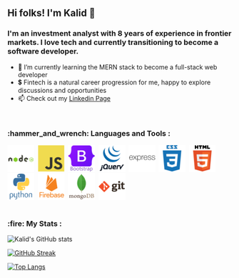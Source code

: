 <div id="header" align="left">
 <h2>Hi folks! I'm Kalid 👋</h2>
<h3>I'm an investment analyst with 8 years of experience in frontier markets. I love tech and currently transitioning to become a software developer. </h3>
</div>

- 🌱 I’m currently learning the MERN stack to become a full-stack web developer
- 💲 Fintech is a natural career progression for me, happy to explore discussions and opportunities
- 📫 Check out my <a href="https://www.linkedin.com/in/kalidjamie/">Linkedin Page</a>

<br/>
<h3>:hammer_and_wrench: Languages and Tools : </h3>
<div>
  <img src="https://github.com/devicons/devicon/blob/master/icons/nodejs/nodejs-original-wordmark.svg" title="NodeJS" alt="NodeJS" width="60" height="60"/>&nbsp;
  <img src="https://github.com/devicons/devicon/blob/master/icons/javascript/javascript-original.svg" title="JavaScript" alt="JavaScript" width="60" height=60"/>&nbsp;
  <img src="https://github.com/devicons/devicon/blob/master/icons/bootstrap/bootstrap-original-wordmark.svg" title="Bootstrap" alt="Bootstrap" width="60" height="60"/>&nbsp;
  <img src="https://github.com/devicons/devicon/blob/master/icons/jquery/jquery-original-wordmark.svg" title="jQuery" alt="jQuery" width="60" height="60"/>&nbsp;
  <img src="https://github.com/devicons/devicon/blob/master/icons/express/express-original-wordmark.svg" title="Express" alt="Express" width="60" height="60"/>&nbsp;
  <img src="https://github.com/devicons/devicon/blob/master/icons/css3/css3-plain-wordmark.svg"  title="CSS3" alt="CSS" width="60" height="60"/>&nbsp;
  <img src="https://github.com/devicons/devicon/blob/master/icons/html5/html5-original-wordmark.svg" title="HTML5" alt="HTML" width="60" height="60"/>&nbsp;
  <img src="https://github.com/devicons/devicon/blob/master/icons/python/python-original-wordmark.svg" title="Firebase" alt="Firebase" width="60" height="60"/>&nbsp;
  <img src="https://github.com/devicons/devicon/blob/master/icons/firebase/firebase-plain-wordmark.svg" title="Firebase" alt="Firebase" width="60" height="60"/>&nbsp;
  <img src="https://github.com/devicons/devicon/blob/master/icons/mongodb/mongodb-original-wordmark.svg" title="MongoDB" alt="MongoDB" width="60" height="60"/>&nbsp;
  <img src="https://github.com/devicons/devicon/blob/master/icons/git/git-original-wordmark.svg" title="Git" **alt="Git" width="60" height="60"/>
</div>

<br/>
<h3>:fire: My Stats : </h3>

![Kalid's GitHub stats](https://github-readme-stats.vercel.app/api?username=kalidjamie21&theme=radical&show_icons=true)

<a href="https://git.io/streak-stats"><img src="https://github-readme-streak-stats.herokuapp.com?user=kalidjamie21&theme=radical" alt="GitHub Streak" /></a>

[![Top Langs](https://github-readme-stats.vercel.app/api/top-langs/?username=kalidjamie21&theme=radical)](https://github.com/anuraghazra/github-readme-stats)
